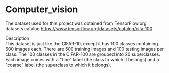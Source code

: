 # Computer_vision


The dataset used for this project was obtained from TensorFlow.org datasets catalog https://www.tensorflow.org/datasets/catalog/cifar100

Description                                                                                                                                   
This dataset is just like the CIFAR-10, except it has 100 classes containing 600 images each. There are 500 training images and 100 testing images per class. The 100 classes in the CIFAR-100 are grouped into 20 superclasses. Each image comes with a "fine" label (the class to which it belongs) and a "coarse" label (the superclass to which it belongs).

